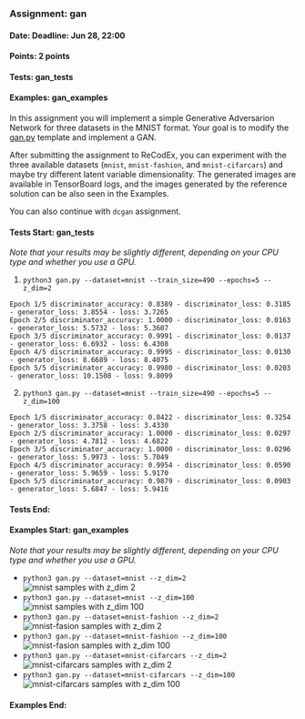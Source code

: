 ### Assignment: gan
#### Date: Deadline: Jun 28, 22:00
#### Points: 2 points
#### Tests: gan_tests
#### Examples: gan_examples

In this assignment you will implement a simple Generative Adversarion Network
for three datasets in the MNIST format. Your goal is to modify the
[gan.py](https://github.com/ufal/npfl138/tree/master/labs/13/gan.py)
template and implement a GAN.

After submitting the assignment to ReCodEx, you can experiment with the three
available datasets (`mnist`, `mnist-fashion`, and `mnist-cifarcars`) and
maybe try different latent variable dimensionality. The generated images are
available in TensorBoard logs, and the images generated by the reference
solution can be also seen in the Examples.

You can also continue with `dcgan` assignment.

#### Tests Start: gan_tests
_Note that your results may be slightly different, depending on your CPU type and whether you use a GPU._

1. `python3 gan.py --dataset=mnist --train_size=490 --epochs=5 --z_dim=2`
```
Epoch 1/5 discriminator_accuracy: 0.8389 - discriminator_loss: 0.3185 - generator_loss: 3.8554 - loss: 3.7265
Epoch 2/5 discriminator_accuracy: 1.0000 - discriminator_loss: 0.0163 - generator_loss: 5.5732 - loss: 5.3607
Epoch 3/5 discriminator_accuracy: 0.9991 - discriminator_loss: 0.0137 - generator_loss: 6.6932 - loss: 6.4308
Epoch 4/5 discriminator_accuracy: 0.9995 - discriminator_loss: 0.0130 - generator_loss: 8.6689 - loss: 8.4075
Epoch 5/5 discriminator_accuracy: 0.9980 - discriminator_loss: 0.0203 - generator_loss: 10.1508 - loss: 9.8099
```

2. `python3 gan.py --dataset=mnist --train_size=490 --epochs=5 --z_dim=100`
```
Epoch 1/5 discriminator_accuracy: 0.8422 - discriminator_loss: 0.3254 - generator_loss: 3.3758 - loss: 3.4330
Epoch 2/5 discriminator_accuracy: 1.0000 - discriminator_loss: 0.0297 - generator_loss: 4.7812 - loss: 4.6822
Epoch 3/5 discriminator_accuracy: 1.0000 - discriminator_loss: 0.0296 - generator_loss: 5.9973 - loss: 5.7049
Epoch 4/5 discriminator_accuracy: 0.9954 - discriminator_loss: 0.0590 - generator_loss: 5.9659 - loss: 5.9170
Epoch 5/5 discriminator_accuracy: 0.9879 - discriminator_loss: 0.0903 - generator_loss: 5.6847 - loss: 5.9416
```
#### Tests End:
#### Examples Start: gan_examples
_Note that your results may be slightly different, depending on your CPU type and whether you use a GPU._
- `python3 gan.py --dataset=mnist --z_dim=2`
![mnist samples with z_dim 2](https://ufal.mff.cuni.cz/~straka/courses/npfl138/2324/demos/gan_mnist_z2.png)
- `python3 gan.py --dataset=mnist --z_dim=100`
![mnist samples with z_dim 100](https://ufal.mff.cuni.cz/~straka/courses/npfl138/2324/demos/gan_mnist_z100.png)
- `python3 gan.py --dataset=mnist-fashion --z_dim=2`
![mnist-fasion samples with z_dim 2](https://ufal.mff.cuni.cz/~straka/courses/npfl138/2324/demos/gan_mnist-fashion_z2.png)
- `python3 gan.py --dataset=mnist-fashion --z_dim=100`
![mnist-fasion samples with z_dim 100](https://ufal.mff.cuni.cz/~straka/courses/npfl138/2324/demos/gan_mnist-fashion_z100.png)
- `python3 gan.py --dataset=mnist-cifarcars --z_dim=2`
![mnist-cifarcars samples with z_dim 2](https://ufal.mff.cuni.cz/~straka/courses/npfl138/2324/demos/gan_mnist-cifarcars_z2.png)
- `python3 gan.py --dataset=mnist-cifarcars --z_dim=100`
![mnist-cifarcars samples with z_dim 100](https://ufal.mff.cuni.cz/~straka/courses/npfl138/2324/demos/gan_mnist-cifarcars_z100.png)
#### Examples End:
